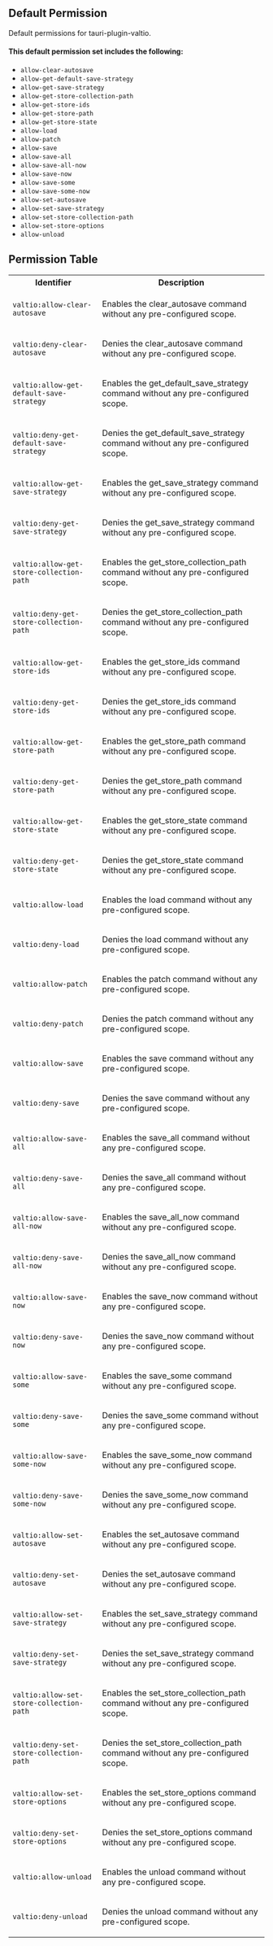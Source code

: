 ## Default Permission

Default permissions for tauri-plugin-valtio.

#### This default permission set includes the following:

- `allow-clear-autosave`
- `allow-get-default-save-strategy`
- `allow-get-save-strategy`
- `allow-get-store-collection-path`
- `allow-get-store-ids`
- `allow-get-store-path`
- `allow-get-store-state`
- `allow-load`
- `allow-patch`
- `allow-save`
- `allow-save-all`
- `allow-save-all-now`
- `allow-save-now`
- `allow-save-some`
- `allow-save-some-now`
- `allow-set-autosave`
- `allow-set-save-strategy`
- `allow-set-store-collection-path`
- `allow-set-store-options`
- `allow-unload`

## Permission Table

<table>
<tr>
<th>Identifier</th>
<th>Description</th>
</tr>


<tr>
<td>

`valtio:allow-clear-autosave`

</td>
<td>

Enables the clear_autosave command without any pre-configured scope.

</td>
</tr>

<tr>
<td>

`valtio:deny-clear-autosave`

</td>
<td>

Denies the clear_autosave command without any pre-configured scope.

</td>
</tr>

<tr>
<td>

`valtio:allow-get-default-save-strategy`

</td>
<td>

Enables the get_default_save_strategy command without any pre-configured scope.

</td>
</tr>

<tr>
<td>

`valtio:deny-get-default-save-strategy`

</td>
<td>

Denies the get_default_save_strategy command without any pre-configured scope.

</td>
</tr>

<tr>
<td>

`valtio:allow-get-save-strategy`

</td>
<td>

Enables the get_save_strategy command without any pre-configured scope.

</td>
</tr>

<tr>
<td>

`valtio:deny-get-save-strategy`

</td>
<td>

Denies the get_save_strategy command without any pre-configured scope.

</td>
</tr>

<tr>
<td>

`valtio:allow-get-store-collection-path`

</td>
<td>

Enables the get_store_collection_path command without any pre-configured scope.

</td>
</tr>

<tr>
<td>

`valtio:deny-get-store-collection-path`

</td>
<td>

Denies the get_store_collection_path command without any pre-configured scope.

</td>
</tr>

<tr>
<td>

`valtio:allow-get-store-ids`

</td>
<td>

Enables the get_store_ids command without any pre-configured scope.

</td>
</tr>

<tr>
<td>

`valtio:deny-get-store-ids`

</td>
<td>

Denies the get_store_ids command without any pre-configured scope.

</td>
</tr>

<tr>
<td>

`valtio:allow-get-store-path`

</td>
<td>

Enables the get_store_path command without any pre-configured scope.

</td>
</tr>

<tr>
<td>

`valtio:deny-get-store-path`

</td>
<td>

Denies the get_store_path command without any pre-configured scope.

</td>
</tr>

<tr>
<td>

`valtio:allow-get-store-state`

</td>
<td>

Enables the get_store_state command without any pre-configured scope.

</td>
</tr>

<tr>
<td>

`valtio:deny-get-store-state`

</td>
<td>

Denies the get_store_state command without any pre-configured scope.

</td>
</tr>

<tr>
<td>

`valtio:allow-load`

</td>
<td>

Enables the load command without any pre-configured scope.

</td>
</tr>

<tr>
<td>

`valtio:deny-load`

</td>
<td>

Denies the load command without any pre-configured scope.

</td>
</tr>

<tr>
<td>

`valtio:allow-patch`

</td>
<td>

Enables the patch command without any pre-configured scope.

</td>
</tr>

<tr>
<td>

`valtio:deny-patch`

</td>
<td>

Denies the patch command without any pre-configured scope.

</td>
</tr>

<tr>
<td>

`valtio:allow-save`

</td>
<td>

Enables the save command without any pre-configured scope.

</td>
</tr>

<tr>
<td>

`valtio:deny-save`

</td>
<td>

Denies the save command without any pre-configured scope.

</td>
</tr>

<tr>
<td>

`valtio:allow-save-all`

</td>
<td>

Enables the save_all command without any pre-configured scope.

</td>
</tr>

<tr>
<td>

`valtio:deny-save-all`

</td>
<td>

Denies the save_all command without any pre-configured scope.

</td>
</tr>

<tr>
<td>

`valtio:allow-save-all-now`

</td>
<td>

Enables the save_all_now command without any pre-configured scope.

</td>
</tr>

<tr>
<td>

`valtio:deny-save-all-now`

</td>
<td>

Denies the save_all_now command without any pre-configured scope.

</td>
</tr>

<tr>
<td>

`valtio:allow-save-now`

</td>
<td>

Enables the save_now command without any pre-configured scope.

</td>
</tr>

<tr>
<td>

`valtio:deny-save-now`

</td>
<td>

Denies the save_now command without any pre-configured scope.

</td>
</tr>

<tr>
<td>

`valtio:allow-save-some`

</td>
<td>

Enables the save_some command without any pre-configured scope.

</td>
</tr>

<tr>
<td>

`valtio:deny-save-some`

</td>
<td>

Denies the save_some command without any pre-configured scope.

</td>
</tr>

<tr>
<td>

`valtio:allow-save-some-now`

</td>
<td>

Enables the save_some_now command without any pre-configured scope.

</td>
</tr>

<tr>
<td>

`valtio:deny-save-some-now`

</td>
<td>

Denies the save_some_now command without any pre-configured scope.

</td>
</tr>

<tr>
<td>

`valtio:allow-set-autosave`

</td>
<td>

Enables the set_autosave command without any pre-configured scope.

</td>
</tr>

<tr>
<td>

`valtio:deny-set-autosave`

</td>
<td>

Denies the set_autosave command without any pre-configured scope.

</td>
</tr>

<tr>
<td>

`valtio:allow-set-save-strategy`

</td>
<td>

Enables the set_save_strategy command without any pre-configured scope.

</td>
</tr>

<tr>
<td>

`valtio:deny-set-save-strategy`

</td>
<td>

Denies the set_save_strategy command without any pre-configured scope.

</td>
</tr>

<tr>
<td>

`valtio:allow-set-store-collection-path`

</td>
<td>

Enables the set_store_collection_path command without any pre-configured scope.

</td>
</tr>

<tr>
<td>

`valtio:deny-set-store-collection-path`

</td>
<td>

Denies the set_store_collection_path command without any pre-configured scope.

</td>
</tr>

<tr>
<td>

`valtio:allow-set-store-options`

</td>
<td>

Enables the set_store_options command without any pre-configured scope.

</td>
</tr>

<tr>
<td>

`valtio:deny-set-store-options`

</td>
<td>

Denies the set_store_options command without any pre-configured scope.

</td>
</tr>

<tr>
<td>

`valtio:allow-unload`

</td>
<td>

Enables the unload command without any pre-configured scope.

</td>
</tr>

<tr>
<td>

`valtio:deny-unload`

</td>
<td>

Denies the unload command without any pre-configured scope.

</td>
</tr>
</table>
